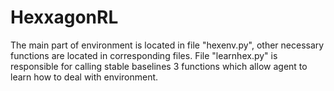 # HexxagonRL
The main part of environment is located in file "hexenv.py", other necessary functions are located in corresponding files. 
File "learnhex.py" is responsible for calling stable baselines 3 functions which allow agent to learn how to deal with environment.
